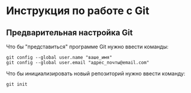 # **Инструкция по работе с Git**

## Предварительная настройка Git

Что бы "представиться" программе Git нужно ввести команды:

    git config --global user.name "ваше_имя"
    git config --global user.email "адрес_почты@email.com"

Что бы инициализировать новый репозиторий нужно ввести команду:

    git init

